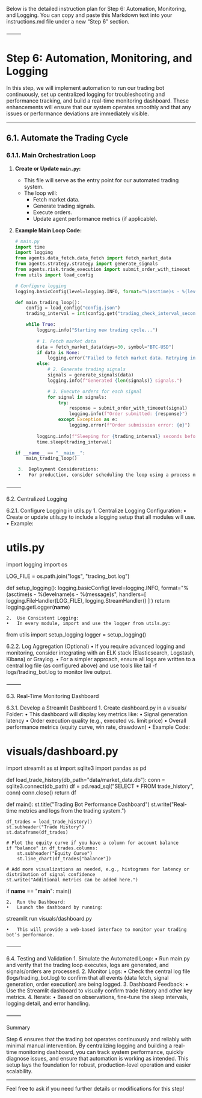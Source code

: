 Below is the detailed instruction plan for Step 6: Automation, Monitoring, and Logging. You can copy and paste this Markdown text into your instructions.md file under a new “Step 6” section.

⸻



# Step 6: Automation, Monitoring, and Logging

In this step, we will implement automation to run our trading bot continuously, set up centralized logging for troubleshooting and performance tracking, and build a real-time monitoring dashboard. These enhancements will ensure that our system operates smoothly and that any issues or performance deviations are immediately visible.

---

## 6.1. Automate the Trading Cycle

### 6.1.1. Main Orchestration Loop

1. **Create or Update `main.py`:**
   - This file will serve as the entry point for our automated trading system.
   - The loop will:
     - Fetch market data.
     - Generate trading signals.
     - Execute orders.
     - Update agent performance metrics (if applicable).

2. **Example Main Loop Code:**
   ```python
   # main.py
   import time
   import logging
   from agents.data_fetch.data_fetch import fetch_market_data
   from agents.strategy.strategy import generate_signals
   from agents.risk.trade_execution import submit_order_with_timeout
   from utils import load_config

   # Configure logging
   logging.basicConfig(level=logging.INFO, format="%(asctime)s - %(levelname)s - %(message)s")

   def main_trading_loop():
       config = load_config("config.json")
       trading_interval = int(config.get("trading_check_interval_seconds", 1800))  # default: 30 minutes

       while True:
           logging.info("Starting new trading cycle...")
           
           # 1. Fetch market data
           data = fetch_market_data(days=30, symbol="BTC-USD")
           if data is None:
               logging.error("Failed to fetch market data. Retrying in next cycle.")
           else:
               # 2. Generate trading signals
               signals = generate_signals(data)
               logging.info(f"Generated {len(signals)} signals.")

               # 3. Execute orders for each signal
               for signal in signals:
                   try:
                       response = submit_order_with_timeout(signal)
                       logging.info(f"Order submitted: {response}")
                   except Exception as e:
                       logging.error(f"Order submission error: {e}")
           
           logging.info(f"Sleeping for {trading_interval} seconds before next cycle.")
           time.sleep(trading_interval)

   if __name__ == "__main__":
       main_trading_loop()

	3.	Deployment Considerations:
	•	For production, consider scheduling the loop using a process manager (e.g., Supervisor or systemd) or container orchestration (e.g., Docker Compose or Kubernetes).

⸻

6.2. Centralized Logging

6.2.1. Configure Logging in utils.py
	1.	Centralize Logging Configuration:
	•	Create or update utils.py to include a logging setup that all modules will use.
	•	Example:

# utils.py
import logging
import os

LOG_FILE = os.path.join("logs", "trading_bot.log")

def setup_logging():
    logging.basicConfig(
        level=logging.INFO,
        format="%(asctime)s - %(levelname)s - %(message)s",
        handlers=[
            logging.FileHandler(LOG_FILE),
            logging.StreamHandler()
        ]
    )
    return logging.getLogger(__name__)


	2.	Use Consistent Logging:
	•	In every module, import and use the logger from utils.py:

from utils import setup_logging
logger = setup_logging()



6.2.2. Log Aggregation (Optional)
	•	If you require advanced logging and monitoring, consider integrating with an ELK stack (Elasticsearch, Logstash, Kibana) or Graylog.
	•	For a simpler approach, ensure all logs are written to a central log file (as configured above) and use tools like tail -f logs/trading_bot.log to monitor live output.

⸻

6.3. Real-Time Monitoring Dashboard

6.3.1. Develop a Streamlit Dashboard
	1.	Create dashboard.py in a visuals/ Folder:
	•	This dashboard will display key metrics like:
	•	Signal generation latency
	•	Order execution quality (e.g., executed vs. limit price)
	•	Overall performance metrics (equity curve, win rate, drawdown)
	•	Example Code:

# visuals/dashboard.py
import streamlit as st
import sqlite3
import pandas as pd

def load_trade_history(db_path="data/market_data.db"):
    conn = sqlite3.connect(db_path)
    df = pd.read_sql("SELECT * FROM trade_history", conn)
    conn.close()
    return df

def main():
    st.title("Trading Bot Performance Dashboard")
    st.write("Real-time metrics and logs from the trading system.")

    df_trades = load_trade_history()
    st.subheader("Trade History")
    st.dataframe(df_trades)

    # Plot the equity curve if you have a column for account balance
    if "balance" in df_trades.columns:
        st.subheader("Equity Curve")
        st.line_chart(df_trades["balance"])

    # Add more visualizations as needed, e.g., histograms for latency or distribution of signal confidence
    st.write("Additional metrics can be added here.")

if __name__ == "__main__":
    main()


	2.	Run the Dashboard:
	•	Launch the dashboard by running:

streamlit run visuals/dashboard.py


	•	This will provide a web-based interface to monitor your trading bot’s performance.

⸻

6.4. Testing and Validation
	1.	Simulate the Automated Loop:
	•	Run main.py and verify that the trading loop executes, logs are generated, and signals/orders are processed.
	2.	Monitor Logs:
	•	Check the central log file (logs/trading_bot.log) to confirm that all events (data fetch, signal generation, order execution) are being logged.
	3.	Dashboard Feedback:
	•	Use the Streamlit dashboard to visually confirm trade history and other key metrics.
	4.	Iterate:
	•	Based on observations, fine-tune the sleep intervals, logging detail, and error handling.

⸻

Summary

Step 6 ensures that the trading bot operates continuously and reliably with minimal manual intervention. By centralizing logging and building a real-time monitoring dashboard, you can track system performance, quickly diagnose issues, and ensure that automation is working as intended. This setup lays the foundation for robust, production-level operation and easier scalability.

---

Feel free to ask if you need further details or modifications for this step!